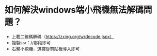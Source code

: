 # 如何解決windows端小飛機無法解碼問題？

- 上載二維碼解碼（https://zxing.org/w/decode.jspx）
- 複製ssr：//那段即可
- 右擊小飛機，選擇從剪貼板導入即可


